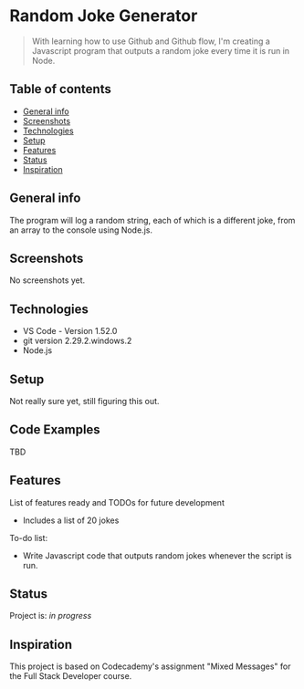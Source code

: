 # Random Joke Generator
> With learning how to use Github and Github flow, I'm creating a Javascript program that outputs a random joke every time it is run in Node.

## Table of contents
* [General info](#general-info)
* [Screenshots](#screenshots)
* [Technologies](#technologies)
* [Setup](#setup)
* [Features](#features)
* [Status](#status)
* [Inspiration](#inspiration)

## General info
The program will log a random string, each of which is a different joke, from an array to the console using Node.js.

## Screenshots
No screenshots yet.

## Technologies
* VS Code - Version 1.52.0
* git version 2.29.2.windows.2
* Node.js

## Setup
Not really sure yet, still figuring this out.

## Code Examples
TBD

## Features
List of features ready and TODOs for future development
* Includes a list of 20 jokes

To-do list:
* Write Javascript code that outputs random jokes whenever the script is run.

## Status
Project is: _in progress_

## Inspiration
This project is based on Codecademy's assignment "Mixed Messages" for the Full Stack Developer course.